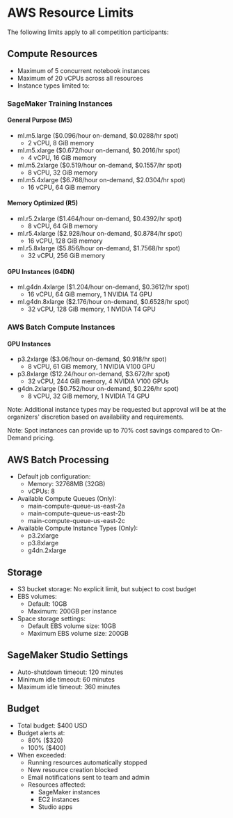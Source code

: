 # AWS Resource Limits

The following limits apply to all competition participants:

## Compute Resources
- Maximum of 5 concurrent notebook instances
- Maximum of 20 vCPUs across all resources
- Instance types limited to:

### SageMaker Training Instances

#### General Purpose (M5)
  - ml.m5.large ($0.096/hour on-demand, $0.0288/hr spot)
    - 2 vCPU, 8 GiB memory
  - ml.m5.xlarge ($0.672/hour on-demand, $0.2016/hr spot)
    - 4 vCPU, 16 GiB memory
  - ml.m5.2xlarge ($0.519/hour on-demand, $0.1557/hr spot)
    - 8 vCPU, 32 GiB memory
  - ml.m5.4xlarge ($6.768/hour on-demand, $2.0304/hr spot)
    - 16 vCPU, 64 GiB memory

#### Memory Optimized (R5)
  - ml.r5.2xlarge ($1.464/hour on-demand, $0.4392/hr spot)
    - 8 vCPU, 64 GiB memory
  - ml.r5.4xlarge ($2.928/hour on-demand, $0.8784/hr spot)
    - 16 vCPU, 128 GiB memory
  - ml.r5.8xlarge ($5.856/hour on-demand, $1.7568/hr spot)
    - 32 vCPU, 256 GiB memory

#### GPU Instances (G4DN)
  - ml.g4dn.4xlarge ($1.204/hour on-demand, $0.3612/hr spot)
    - 16 vCPU, 64 GiB memory, 1 NVIDIA T4 GPU
  - ml.g4dn.8xlarge ($2.176/hour on-demand, $0.6528/hr spot)
    - 32 vCPU, 128 GiB memory, 1 NVIDIA T4 GPU

### AWS Batch Compute Instances

#### GPU Instances
  - p3.2xlarge ($3.06/hour on-demand, $0.918/hr spot)
    - 8 vCPU, 61 GiB memory, 1 NVIDIA V100 GPU
  - p3.8xlarge ($12.24/hour on-demand, $3.672/hr spot) 
    - 32 vCPU, 244 GiB memory, 4 NVIDIA V100 GPUs
  - g4dn.2xlarge ($0.752/hour on-demand, $0.226/hr spot)
    - 8 vCPU, 32 GiB memory, 1 NVIDIA T4 GPU

Note: Additional instance types may be requested but approval will be at the organizers' discretion based on availability and requirements.

Note: Spot instances can provide up to 70% cost savings compared to On-Demand pricing.

## AWS Batch Processing
- Default job configuration:
  - Memory: 32768MB (32GB)
  - vCPUs: 8
- Available Compute Queues (Only):
  - main-compute-queue-us-east-2a
  - main-compute-queue-us-east-2b 
  - main-compute-queue-us-east-2c
- Available Compute Instance Types (Only):
  - p3.2xlarge
  - p3.8xlarge
  - g4dn.2xlarge

## Storage
- S3 bucket storage: No explicit limit, but subject to cost budget
- EBS volumes: 
  - Default: 10GB
  - Maximum: 200GB per instance
- Space storage settings:
  - Default EBS volume size: 10GB
  - Maximum EBS volume size: 200GB

## SageMaker Studio Settings
- Auto-shutdown timeout: 120 minutes
- Minimum idle timeout: 60 minutes
- Maximum idle timeout: 360 minutes

## Budget
- Total budget: $400 USD
- Budget alerts at:
  - 80% ($320)
  - 100% ($400)
- When exceeded:
  - Running resources automatically stopped
  - New resource creation blocked
  - Email notifications sent to team and admin
  - Resources affected:
    - SageMaker instances
    - EC2 instances
    - Studio apps
